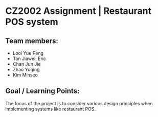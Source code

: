 # CZ2002 Assignment | Restaurant POS system 

## Team members:
- Looi Yue Peng
- Tan Jiawei, Eric
- Chan Jun Jie
- Zhao Yuqing
- Kim Minseo

## Goal / Learning Points:
The focus of the project is to consider various design principles when implementing systems like restaurant POS.
